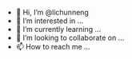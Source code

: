 - 👋 Hi, I’m @lichunneng
- 👀 I’m interested in ...
- 🌱 I’m currently learning ...
- 💞️ I’m looking to collaborate on ...
- 📫 How to reach me ...

<!---
lichunneng/lichunneng is a ✨ special ✨ repository because its `README.md` (this file) appears on your GitHub profile.
You can click the Preview link to take a look at your changes.
--->
